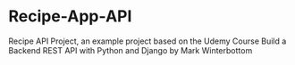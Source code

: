 # Recipe-App-API
Recipe API Project, an example project based on the Udemy Course Build a Backend REST API with Python and Django by Mark Winterbottom
